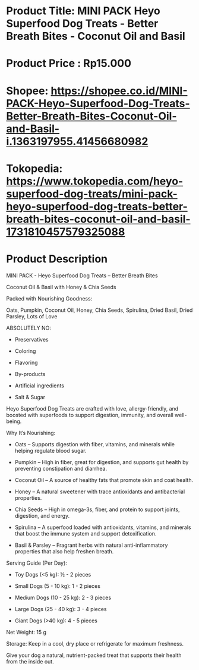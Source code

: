 # Product Title: MINI PACK Heyo Superfood Dog Treats - Better Breath Bites - Coconut Oil and Basil

# Product Price : Rp15.000

# Shopee: https://shopee.co.id/MINI-PACK-Heyo-Superfood-Dog-Treats-Better-Breath-Bites-Coconut-Oil-and-Basil-i.1363197955.41456680982

# Tokopedia: https://www.tokopedia.com/heyo-superfood-dog-treats/mini-pack-heyo-superfood-dog-treats-better-breath-bites-coconut-oil-and-basil-1731810457579325088

# Product Description

MINI PACK - Heyo Superfood Dog Treats – Better Breath Bites

Coconut Oil & Basil with Honey & Chia Seeds

Packed with Nourishing Goodness:

Oats, Pumpkin, Coconut Oil, Honey, Chia Seeds, Spirulina, Dried Basil, Dried Parsley, Lots of Love

ABSOLUTELY NO:

- Preservatives

- Coloring

- Flavoring

- By-products

- Artificial ingredients

- Salt & Sugar

Heyo Superfood Dog Treats are crafted with love, allergy-friendly, and boosted with superfoods to support digestion, immunity, and overall well-being.

Why It’s Nourishing:

- Oats – Supports digestion with fiber, vitamins, and minerals while helping regulate blood sugar.

- Pumpkin – High in fiber, great for digestion, and supports gut health by preventing constipation and diarrhea.

- Coconut Oil – A source of healthy fats that promote skin and coat health.

- Honey – A natural sweetener with trace antioxidants and antibacterial properties.

- Chia Seeds – High in omega-3s, fiber, and protein to support joints, digestion, and energy.

- Spirulina – A superfood loaded with antioxidants, vitamins, and minerals that boost the immune system and support detoxification.

- Basil & Parsley – Fragrant herbs with natural anti-inflammatory properties that also help freshen breath.

Serving Guide (Per Day):

- Toy Dogs (<5 kg): ½ - 2 pieces

- Small Dogs (5 - 10 kg): 1 - 2 pieces

- Medium Dogs (10 - 25 kg): 2 - 3 pieces

- Large Dogs (25 - 40 kg): 3 - 4 pieces

- Giant Dogs (>40 kg): 4 - 5 pieces

Net Weight: 15 g

Storage: Keep in a cool, dry place or refrigerate for maximum freshness.

Give your dog a natural, nutrient-packed treat that supports their health from the inside out.
